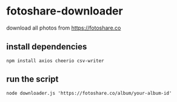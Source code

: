 # fotoshare-downloader

download all photos from https://fotoshare.co

## install dependencies

```
npm install axios cheerio csv-writer
```

## run the script

```
node downloader.js 'https://fotoshare.co/album/your-album-id'
```
